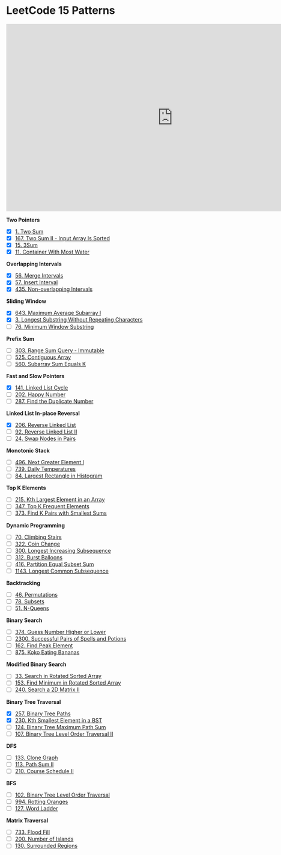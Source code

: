 # LeetCode 15 Patterns

<iframe width="885" height="498" src="https://www.youtube.com/embed/DjYZk8nrXVY" title="LeetCode was HARD until I Learned these 15 Patterns" frameborder="0" allow="accelerometer; autoplay; clipboard-write; encrypted-media; gyroscope; picture-in-picture; web-share" referrerpolicy="strict-origin-when-cross-origin" allowfullscreen></iframe>

**Two Pointers**

- [x] [1. Two Sum](./1-two-sum/README.md)
- [x] [167. Two Sum II - Input Array Is Sorted](./167-two-sum-ii-input-array-is-sorted/README.md)
- [x] [15. 3Sum](./15-3sum/README.md)
- [x] [11. Container With Most Water](./11-container-with-most-water/README.md)

**Overlapping Intervals**

- [x] [56. Merge Intervals](./56-merge-intervals/README.md)
- [x] [57. Insert Interval](./57-insert-interval/README.md)
- [x] [435. Non-overlapping Intervals](./435-non-overlapping-intervals/README.md)

**Sliding Window**

- [x] [643. Maximum Average Subarray I](./643-maximum-average-subarray-i/README.md)
- [x] [3. Longest Substring Without Repeating Characters](./3-longest-substring-without-repeating-characters/README.md)
- [ ] [76. Minimum Window Substring](./76-minimum-window-substring/README.md)

**Prefix Sum**

- [ ] [303. Range Sum Query - Immutable](./303-range-sum-query-immutable/README.md)
- [ ] [525. Contiguous Array](./525-contiguous-array/README.md)
- [ ] [560. Subarray Sum Equals K](./560-subarray-sum-equals-k/README.md)

**Fast and Slow Pointers**

- [x] [141. Linked List Cycle](./141-linked-list-cycle/README.md)
- [ ] [202. Happy Number](./202-happy-number/README.md)
- [ ] [287. Find the Duplicate Number](./287-find-the-duplicate-number/README.md)

**Linked List In-place Reversal**

- [x] [206. Reverse Linked List](./206-reverse-linked-list/README.md)
- [ ] [92. Reverse Linked List II](./92-reverse-linked-list-ii/README.md)
- [ ] [24. Swap Nodes in Pairs](./24-swap-nodes-in-pairs/README.md)

**Monotonic Stack**

- [ ] [496. Next Greater Element I](./496-next-greater-element-i/README.md)
- [ ] [739. Daily Temperatures](./739-daily-temperatures/README.md)
- [ ] [84. Largest Rectangle in Histogram](./84-largest-rectangle-in-histogram/README.md)

**Top K Elements**

- [ ] [215. Kth Largest Element in an Array](./215-kth-largest-element-in-an-array/README.md)
- [ ] [347. Top K Frequent Elements](./347-top-k-frequent-elements/README.md)
- [ ] [373. Find K Pairs with Smallest Sums](./373-find-k-pairs-with-smallest-sums/README.md)

**Dynamic Programming**

- [ ] [70. Climbing Stairs](./70-climbing-stairs/README.md)
- [ ] [322. Coin Change](./322-coin-change/README.md)
- [ ] [300. Longest Increasing Subsequence](./300-longest-increasing-subsequence/README.md)
- [ ] [312. Burst Balloons](./312-burst-balloons/README.md)
- [ ] [416. Partition Equal Subset Sum](./416-partition-equal-subset-sum/README.md)
- [ ] [1143. Longest Common Subsequence](./1143-longest-common-subsequence/README.md)

**Backtracking**

- [ ] [46. Permutations](./46-permutations/README.md)
- [ ] [78. Subsets](./78-subsets/README.md)
- [ ] [51. N-Queens](./51-n-queens/README.md)

**Binary Search**

- [ ] [374. Guess Number Higher or Lower](./374-guess-number-higher-or-lower/README.md)
- [ ] [2300. Successful Pairs of Spells and Potions](./2300-successful-pairs-of-spells-and-potions/README.md)
- [ ] [162. Find Peak Element](./162-find-peak-element/README.md)
- [ ] [875. Koko Eating Bananas](./875-koko-eating-bananas/README.md)

**Modified Binary Search**

- [ ] [33. Search in Rotated Sorted Array](./33-search-in-rotated-sorted-array/README.md)
- [ ] [153. Find Minimum in Rotated Sorted Array](./153-find-minimum-in-rotated-sorted-array/README.md)
- [ ] [240. Search a 2D Matrix II](./240-search-a-2d-matrix-ii/README.md)

**Binary Tree Traversal**

- [x] [257. Binary Tree Paths](./257-binary-tree-paths/README.md)
- [x] [230. Kth Smallest Element in a BST](./230-kth-smallest-element-in-a-bst/README.md)
- [ ] [124. Binary Tree Maximum Path Sum](./124-binary-tree-maximum-path-sum/README.md)
- [ ] [107. Binary Tree Level Order Traversal II](./107-binary-tree-level-order-traversal-ii/README.md)

**DFS**

- [ ] [133. Clone Graph](./133-clone-graph/README.md)
- [ ] [113. Path Sum II](./113-path-sum-ii/README.md)
- [ ] [210. Course Schedule II](./210-course-schedule-ii/README.md)

**BFS**

- [ ] [102. Binary Tree Level Order Traversal](./102-binary-tree-level-order-traversal/README.md)
- [ ] [994. Rotting Oranges](./994-rotting-oranges/README.md)
- [ ] [127. Word Ladder](./127-word-ladder/README.md)

**Matrix Traversal**

- [ ] [733. Flood Fill](./733-flood-fill/README.md)
- [ ] [200. Number of Islands](./200-number-of-islands/README.md)
- [ ] [130. Surrounded Regions](./130-surrounded-regions/README.md)